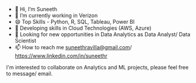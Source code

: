 - 👋 Hi, I’m Suneeth
- 🔭 I’m currently working in Verizon
- 😄 Top Skills - Python, R, SQL, Tableau, Power BI
- 🌱 Developing skills in Cloud Technologies (AWS, Azure)
- 💞️ Looking for new opportunities in Data Analytics as Data Analyst/ Data Scientist
- 📫 How to reach me suneethravilla@gmail.com/ https://www.linkedin.com/in/suneethr

I'm interested to collaborate on Analytics and ML projects, please feel free to message/ email.



<!---
rvssuneeth/rvssuneeth is a ✨ special ✨ repository because its `README.md` (this file) appears on your GitHub profile.
You can click the Preview link to take a look at your changes.
--->
